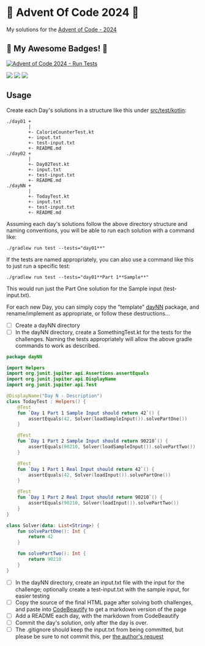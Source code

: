 # 🎄 Advent Of Code 2024 🎄
My solutions for the [Advent of Code - 2024](https://adventofcode.com/2024)

## 🌟 My Awesome Badges! 🌟
[![Advent of Code 2024 - Run Tests](https://github.com/jfkriz/AdventOfCode-2024/actions/workflows/RunTests.yaml/badge.svg)](https://github.com/jfkriz/AdventOfCode-2024/actions/workflows/RunTests.yaml)

[![](https://img.shields.io/badge/day%20📅-2-blue)](https://adventofcode.com/2024) [![](https://img.shields.io/badge/stars%20⭐-2-yellow)](https://adventofcode.com/2024) [![](https://img.shields.io/badge/days%20completed-1-red)](https://adventofcode.com/2024)

## Usage
Create each Day's solutions in a structure like this under [src/test/kotlin]():
```
./day01 +
        |
        +- CalorieCounterTest.kt
        +- input.txt
        +- test-input.txt
        +- README.md
./day02 +
        |
        +- Day02Test.kt
        +- input.txt
        +- test-input.txt
        +- README.md
./dayNN +
        |
        +- TodayTest.kt
        +- input.txt
        +- test-input.txt
        +- README.md
```

Assuming each day's solutions follow the above directory structure and naming conventions, you will be able to run each solution with a command like:
```shell
./gradlew run test --tests="day01**"
```

If the tests are named appropriately, you can also use a command like this to just run a specific test:
```shell
./gradlew run test --tests="day01**Part 1**Sample**"
```
This would run just the Part One solution for the Sample input (test-input.txt).

For each new Day, you can simply copy the "template" [dayNN](./src/test/kotlin/dayNN) package, and rename/implement as appropriate, or follow these destructions...
- [ ] Create a dayNN directory
- [ ] In the dayNN directory, create a SomethingTest.kt for the tests for the challenges. Naming the tests appropriately will allow the above gradle commands to work as described.
```kotlin
package dayNN

import Helpers
import org.junit.jupiter.api.Assertions.assertEquals
import org.junit.jupiter.api.DisplayName
import org.junit.jupiter.api.Test

@DisplayName("Day N - Description")
class TodayTest : Helpers() {
    @Test
    fun `Day 1 Part 1 Sample Input should return 42`() {
        assertEquals(42, Solver(loadSampleInput()).solvePartOne())
    }

    @Test
    fun `Day 1 Part 2 Sample Input should return 90210`() {
        assertEquals(90210, Solver(loadSampleInput()).solvePartTwo())
    }

    @Test
    fun `Day 1 Part 1 Real Input should return 42`() {
        assertEquals(42, Solver(loadInput()).solvePartOne())
    }

    @Test
    fun `Day 1 Part 2 Real Input should return 90210`() {
        assertEquals(90210, Solver(loadInput()).solvePartTwo())
    }
}

class Solver(data: List<String>) {
    fun solvePartOne(): Int {
        return 42
    }

    fun solvePartTwo(): Int {
        return 90210
    }
}
```
- [ ] In the dayNN directory, create an input.txt file with the input for the challenge; optionally create a test-input.txt with the sample input, for easier testing
- [ ] Copy the source of the final HTML page after solving both challenges, and paste into [CodeBeautify](https://codebeautify.org/html-to-markdown) to get a markdown version of the page
- [ ] Add a README each day, with the markdown from CodeBeautify
- [ ] Commit the day's solution, only after the day is over.
- [ ] The .gitignore should keep the input.txt from being committed, but please be sure to not commit this, per [the author's request](https://www.reddit.com/r/adventofcode/comments/e7khy8/comment/fa13hb9/?utm_source=share&utm_medium=web2x&context=3)